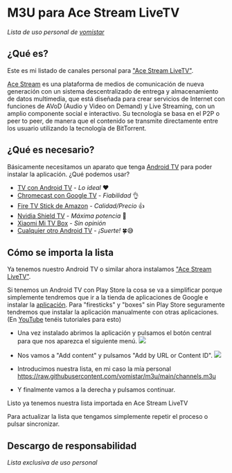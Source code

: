 # M3U para Ace Stream LiveTV
_Lista de uso personal de [vomistar](https://github.com/vomistar)_

## ¿Qué es?

Este es mi listado de canales personal para ["Ace Stream LiveTV"](https://play.google.com/store/apps/details?id=org.acestream.live&hl=es&gl=ES). 

[Ace Stream](https://acestream.org/) es una plataforma de medios de comunicación de nueva generación con un sistema descentralizado de entrega y almacenamiento de datos multimedia, que está diseñada para crear servicios de Internet con funciones de AVoD (Audio y Video on Demand) y Live Streaming, con un amplio componente social e interactivo.
Su tecnología se basa en el P2P o peer to peer, de manera que el contenido se transmite directamente entre los usuario utilizando la tecnología de BitTorrent.

## ¿Qué es necesario?

Básicamente necesitamos un aparato que tenga [Android TV](https://www.android.com/intl/es_es/tv/) para poder instalar la aplicación. 
¿Qué podemos usar?
- [TV con Android TV](https://amzn.to/3RnQrJf) - _Lo ideal_ ❤️
- [Chromecast con Google TV](https://amzn.to/3CKUuLz) - _Fiabilidad_ 👌
- [Fire TV Stick de Amazon](https://amzn.to/3AySGml) - _Calidad/Precio_ 👍
- [Nvidia Shield TV](https://amzn.to/3R72LxZ) - _Máxima potencia_ 💪
- [Xiaomi Mi TV Box](https://amzn.to/3B1niyb) - _Sin opinión_
- [Cualquier otro Android TV](https://amzn.to/3Q4IVSv) - _¡Suerte!_ 🍀😅

## Cómo se importa la lista

Ya tenemos nuestro Android TV o similar ahora instalamos ["Ace Stream LiveTV"](https://play.google.com/store/apps/details?id=org.acestream.live&hl=es&gl=ES). 

Si tenemos un Android TV con Play Store la cosa se va a simplificar porque simplemente tendremos que ir a la tienda de aplicaciones de Google e instalar la [aplicación]((https://play.google.com/store/apps/details?id=org.acestream.live&hl=es&gl=ES)). 
Para "firesticks" y "boxes" sin Play Store seguramente tendremos que instalar la aplicación manualmente con otras aplicaciones. (En [YouTube](https://www.youtube.com/results?search_query=firestick+instalar+apk) tenéis tutoriales para esto)

- Una vez instalado abrimos la aplicación y pulsamos el botón central para que nos aparezca el siguiente menú.
![](https://play-lh.googleusercontent.com/ohzRqjR4akn_VEe2mlR12P98-9CcnfpEnAM6mqbiaF1HnBFnFuXhVCV1zaEtPXNFJj6x=w900)

- Nos vamos a "Add content" y pulsamos "Add by URL or Content ID".
![](https://play-lh.googleusercontent.com/s1GN_BoAzwjxqrYMOXTDoJ4c10nZ1btTkJrS79v7IfUp76b2m9e8FR2ivJcx3HYN1IA=w900)

- Introducimos nuestra lista, en mi caso la mía personal https://raw.githubusercontent.com/vomistar/m3u/main/channels.m3u

- Y finalmente vamos a la derecha y pulsamos continuar.

Listo ya tenemos nuestra lista importada en Ace Stream LiveTV

Para actualizar la lista que tengamos simplemente repetir el proceso o pulsar sincronizar.

## Descargo de responsabilidad
_Lista exclusiva de uso personal_
